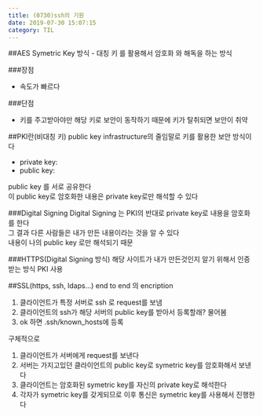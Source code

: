 ```yaml
---
title: (0730)ssh의 기원
date: 2019-07-30 15:07:15
category: TIL
---
```


##AES
Symetric Key 방식 - 대칭 키 를 활용해서 암호화 와 해독을 하는 방식

###장점

- 속도가 빠르다

###단점

- 키를 주고받아야만 해당 키로 보안이 동작하기 때문에 키가 탈취되면 보안이 취약

##PKI란(비대칭 키)
public key infrastructure의 줄임말로 키를 활용한 보안 방식이다

- private key:
- public key:

public key 를 서로 공유한다  
이 public key로 암호화한 내용은 private key로만 해석할 수 있다

###Digital Signing
Digital Signing 는 PKI의 반대로 private key로 내용을 암호화를 한다  
그 결과 다른 사람들은 내가 만든 내용이라는 것을 알 수 있다  
내용이 나의 public key 로만 해석되기 때문

###HTTPS(Digital Signing 방식)
해당 사이트가 내가 만든것인지 알기 위해서 인증 받는 방식
PKI 사용

##SSL(https, ssh, ldaps...)
end to end 의 encription

1. 클라이언트가 특정 서버로 ssh 로 request를 보냄
2. 클라이언트의 ssh가 해당 서버의 public key를 받아서 등록할래? 물어봄
3. ok 하면 .ssh/known_hosts에 등록

구체적으로

1. 클라이언트가 서버에게 request를 보낸다
2. 서버는 가지고있던 클라이언트의 public key로 symetric key를 암호화해서 보낸다
3. 클라이언트는 암호화된 symetric key를 자신의 private key로 해석한다
4. 각자가 symetric key를 갖게되므로 이후 통신은 symetric key를 사용해서 진행한다
